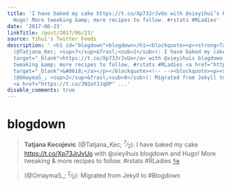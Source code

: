 ```yaml
---
title: 'I have baked my cake https://t.co/Xp73JrJvUo with @xieyihui’s blogdown and
  Hugo! More tweaking &amp; more recipes to follow. #rstats #RLadies'
date: '2017-06-23'
linkTitle: /post/2017/06/23/
source: Yihui's Twitter Feeds
description: ' <h1 id="blogdown">blogdown</h1><blockquote><p><strong>Tatjana Kecojevic</strong>
  (@Tatjana_Kec; <sup>7</sup>&frasl;<sub>2</sub>): I have baked my cake <a href="https://t.co/Xp73JrJvUo"
  target="_blank">https://t.co/Xp73JrJvUo</a> with @xieyihuis blogdown and Hugo! More
  tweaking &amp; more recipes to follow. #rstats #RLadies <a href="https://twitter.com/xieyihui/status/878201191385227265"
  target="_blank">&#8618;</a></p></blockquote><!-- --><blockquote><p><strong></strong>
  (@OmaymaS_; <sup>2</sup>&frasl;<sub>0</sub>): Migrated from Jekyll to #Blogdown
  <a href="https://t.co/JN2oYJJqOP" ...'
disable_comments: true
---
```

 <h1 id="blogdown">blogdown</h1><blockquote><p><strong>Tatjana Kecojevic</strong> (@Tatjana_Kec; <sup>7</sup>&frasl;<sub>2</sub>): I have baked my cake <a href="https://t.co/Xp73JrJvUo" target="_blank">https://t.co/Xp73JrJvUo</a> with @xieyihuis blogdown and Hugo! More tweaking &amp; more recipes to follow. #rstats #RLadies <a href="https://twitter.com/xieyihui/status/878201191385227265" target="_blank">&#8618;</a></p></blockquote><!-- --><blockquote><p><strong></strong> (@OmaymaS_; <sup>2</sup>&frasl;<sub>0</sub>): Migrated from Jekyll to #Blogdown <a href="https://t.co/JN2oYJJqOP" ...